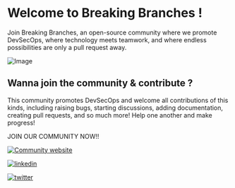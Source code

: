 
# Welcome to Breaking Branches !

Join Breaking Branches, an open-source community where we promote DevSecOps, where technology meets teamwork, and where endless possibilities are only a pull request away.

![Image](https://i.ibb.co/7Wb6nhH/Whats-App-Image-2023-10-15-at-5-53-33-PM.jpg)

## Wanna join the community & contribute ?

This community promotes DevSecOps and  welcome all contributions of this kinds, including raising bugs, starting discussions, adding documentation, creating pull requests, and so much more! Help one another and make progress! 

JOIN OUR COMMUNITY NOW!!

[![Community website](https://img.shields.io/badge/Community_website-000?style=for-the-badge&logo=ko-fi&logoColor=white)](https://breakingbranches.tech/)

[![linkedin](https://img.shields.io/badge/linkedin-0A66C2?style=for-the-badge&logo=linkedin&logoColor=white)](https://www.linkedin.com/)

[![twitter](https://img.shields.io/badge/twitter-1DA1F2?style=for-the-badge&logo=twitter&logoColor=white)](https://twitter.com/)
